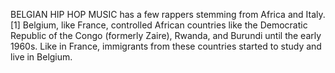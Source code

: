 BELGIAN HIP HOP MUSIC has a few rappers stemming from Africa and Italy.[1] Belgium, like France, controlled African countries like the Democratic Republic of the Congo (formerly Zaire), Rwanda, and Burundi until the early 1960s. Like in France, immigrants from these countries started to study and live in Belgium.
